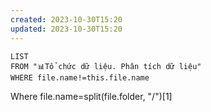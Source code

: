```yaml
---
created: 2023-10-30T15:20
updated: 2023-10-30T15:20
---
```

```dataview
LIST
FROM "📊Tổ chức dữ liệu. Phân tích dữ liệu" 
WHERE file.name!=this.file.name
```
Where file.name=split(file.folder, "/")[1]

